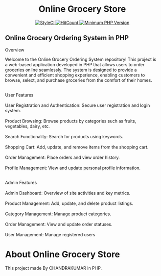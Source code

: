 <h1 align="center">Online Grocery Store</h1>
<p align="center">
    <a href="https://github.styleci.io/repos/299347824">
        <img alt="StyleCI" src="https://github.styleci.io/repos/299347824/shield">
    </a>
    <a href="http://hits.dwyl.com/gaurangkumar/Online-Grocery-Store" target="_blank">
        <img alt="HitCount" src="http://hits.dwyl.com/gaurangkumar/Online-Grocery-Store.svg">
    </a>
    <a href="http://php.net/" target="_blank">
        <img alt="Minimum PHP Version" src="https://img.shields.io/badge/php-%3E%3D%205.6-ee4499.svg?style=flat-plastic">
    </a>
</p>
<h2>Online Grocery Ordering System in PHP</h2>
Overview
<p>Welcome to the Online Grocery Ordering System repository! This project is a web-based application developed in PHP that allows users to order groceries online seamlessly. The system is designed to provide a convenient and efficient shopping experience, enabling customers to browse, select, and purchase groceries from the comfort of their homes.</p>

<br>User Features</br>
<br>User Registration and Authentication: Secure user registration and login system.</br>
<br>Product Browsing: Browse products by categories such as fruits, vegetables, dairy, etc.</br>
<br>Search Functionality: Search for products using keywords.</br>
<br>Shopping Cart: Add, update, and remove items from the shopping cart.</br>
<br>Order Management: Place orders and view order history.</br>
<br>Profile Management: View and update personal profile information.</br>

<br>Admin Features</br>
<br>Admin Dashboard: Overview of site activities and key metrics.</br>
<br>Product Management: Add, update, and delete product listings.</br>
<br>Category Management: Manage product categories.</br>
<br>Order Management: View and update order statuses.</br>
<br>User Management: Manage registered users</br>

# About Online Grocery Store

This project made By CHANDRAKUMAR in PHP.
